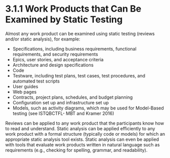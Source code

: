 # 3.1.1 Work Products that Can Be Examined by Static Testing

Almost any work product can be examined using static testing \(reviews and/or static analysis\), for example: 

* Specifications, including business requirements, functional requirements, and security requirements 
* Epics, user stories, and acceptance criteria 
* Architecture and design specifications 
* Code 
* Testware, including test plans, test cases, test procedures, and automated test scripts 
* User guides 
* Web pages 
* Contracts, project plans, schedules, and budget planning 
* Configuration set up and infrastructure set up 
* Models, such as activity diagrams, which may be used for Model-Based testing \(see ISTQBCTFL- MBT and Kramer 2016\) 

Reviews can be applied to any work product that the participants know how to read and understand. Static analysis can be applied efficiently to any work product with a formal structure \(typically code or models\) for which an appropriate static analysis tool exists. Static analysis can even be applied with tools that evaluate work products written in natural language such as requirements \(e.g., checking for spelling, grammar, and readability\).


